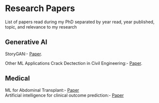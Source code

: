 # Research Papers
List of papers read during my PhD separated by year read, year published, topic, and relevance to my research

## Generative AI
StoryGAN:- [Paper](https://openaccess.thecvf.com/content_CVPR_2019/html/Li_StoryGAN_A_Sequential_Conditional_GAN_for_Story_Visualization_CVPR_2019_paper.html).
<br>

Other ML Applications
Crack Dectection in Civil Engineering:- [Paper](https://www.sciencedirect.com/science/article/abs/pii/S0952197622004687).<br>

## Medical
ML for Abdominal Transplant:- [Paper](https://doi-org.ezproxy.rice.edu/10.1111/ctr.14951)<br>
Artificial intelligence for clinical outcome prediction:- [Paper](https://scholar.google.com/citations?view_op=view_citation&hl=en&user=GgF8zHcAAAAJ&citation_for_view=GgF8zHcAAAAJ:5nxA0vEk-isC)<br>
